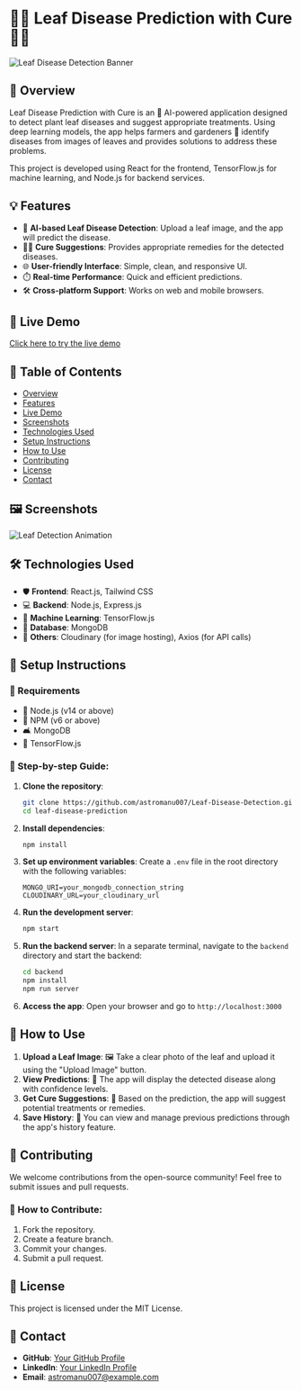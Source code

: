 # 🌱🌿 Leaf Disease Prediction with Cure 🌿🌱

![Leaf Disease Detection Banner](link_to_your_banner_image_or_gif)

## 🚀 Overview

Leaf Disease Prediction with Cure is an 🤖 AI-powered application designed to detect plant leaf diseases and suggest appropriate treatments. Using deep learning models, the app helps farmers and gardeners 🌾 identify diseases from images of leaves and provides solutions to address these problems.

This project is developed using React for the frontend, TensorFlow.js for machine learning, and Node.js for backend services.

## 💡 Features
- 🔮 **AI-based Leaf Disease Detection**: Upload a leaf image, and the app will predict the disease.
- 👩‍🌾 **Cure Suggestions**: Provides appropriate remedies for the detected diseases.
- 🌐 **User-friendly Interface**: Simple, clean, and responsive UI.
- ⏱️ **Real-time Performance**: Quick and efficient predictions.
- 🛠️ **Cross-platform Support**: Works on web and mobile browsers.

## 🚀 Live Demo

[Click here to try the live demo](link_to_live_demo)

## 📝 Table of Contents

- [Overview](#-overview)
- [Features](#-features)
- [Live Demo](#-live-demo)
- [Screenshots](#-screenshots)
- [Technologies Used](#-technologies-used)
- [Setup Instructions](#-setup-instructions)
- [How to Use](#-how-to-use)
- [Contributing](#-contributing)
- [License](#-license)
- [Contact](#-contact)

## 🖼️ Screenshots
![Leaf Detection Animation](link_to_screenshot_or_animation_gif)

## 🛠️ Technologies Used

- 🛡️ **Frontend**: React.js, Tailwind CSS
- 💻 **Backend**: Node.js, Express.js
- 🔗 **Machine Learning**: TensorFlow.js
- 📄 **Database**: MongoDB
- 🤖 **Others**: Cloudinary (for image hosting), Axios (for API calls)

## 🚪 Setup Instructions

### 🚀 Requirements
- 🧪 Node.js (v14 or above)
- 📅 NPM (v6 or above)
- 🛋️ MongoDB
- 🤖 TensorFlow.js

### 📜 Step-by-step Guide:

1. **Clone the repository**:
    ```bash
    git clone https://github.com/astromanu007/Leaf-Disease-Detection.git
    cd leaf-disease-prediction
    ```

2. **Install dependencies**:
    ```bash
    npm install
    ```

3. **Set up environment variables**:
    Create a `.env` file in the root directory with the following variables:
    ```
    MONGO_URI=your_mongodb_connection_string
    CLOUDINARY_URL=your_cloudinary_url
    ```

4. **Run the development server**:
    ```bash
    npm start
    ```

5. **Run the backend server**:
    In a separate terminal, navigate to the `backend` directory and start the backend:
    ```bash
    cd backend
    npm install
    npm run server
    ```

6. **Access the app**: Open your browser and go to `http://localhost:3000`

## 🎯 How to Use

1. **Upload a Leaf Image**: 🖼️ Take a clear photo of the leaf and upload it using the "Upload Image" button.
2. **View Predictions**: 🤖 The app will display the detected disease along with confidence levels.
3. **Get Cure Suggestions**: 🧪 Based on the prediction, the app will suggest potential treatments or remedies.
4. **Save History**: 📂 You can view and manage previous predictions through the app's history feature.

## 🤝 Contributing

We welcome contributions from the open-source community! Feel free to submit issues and pull requests.

### 📑 How to Contribute:
1. Fork the repository.
2. Create a feature branch.
3. Commit your changes.
4. Submit a pull request.

## 📜 License

This project is licensed under the MIT License.

## 📧 Contact

- **GitHub**: [Your GitHub Profile](https://github.com/astromanu007)
- **LinkedIn**: [Your LinkedIn Profile]((https://www.linkedin.com/in/manish-dhatrak-b759171aa/))
- **Email**: astromanu007@example.com

